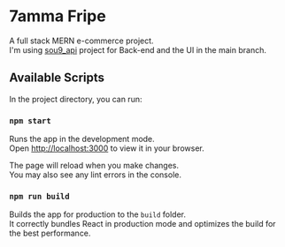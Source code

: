 # 7amma Fripe  
A full stack MERN e-commerce project.  
I'm using [sou9_api](https://github.com/ayoub3bidi/sou9_api) project for Back-end and the UI in the main branch.  

## Available Scripts

In the project directory, you can run:

### `npm start`

Runs the app in the development mode.\
Open [http://localhost:3000](http://localhost:3000) to view it in your browser.

The page will reload when you make changes.\
You may also see any lint errors in the console.

### `npm run build`

Builds the app for production to the `build` folder.\
It correctly bundles React in production mode and optimizes the build for the best performance.
